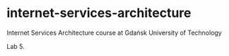 # internet-services-architecture
Internet Services Architecture course at Gdańsk University of Technology

Lab 5.

